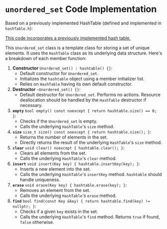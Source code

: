 # `unordered_set` Code Implementation

Based on a previously implemented HashTable (defined and implemented in `hashTable.h`):

[This code incorporates a previously implemented hash table.](Implementation.cpp)

This `Unordered_set` class is a template class for storing a set of unique elements. It uses the `HashTable` class as its underlying data structure.  Here's a breakdown of each member function:

1. **Constructor** `Unordered_set() : hashtable() {}`:
   - Default constructor for `Unordered_set`.
   - Initializes the `hashtable` object using a member initializer list.
   - Relies on `HashTable` having its own default constructor.
2. **Destructor** `~Unordered_set() {}`:
   - Default destructor for `Unordered_set`.  Performs no actions. Resource deallocation should be handled by the `HashTable` destructor if necessary.
3. **`empty`** `bool empty() const noexcept { return hashtable.size() == 0; }`:
   - Checks if the `Unordered_set` is empty.
   - Calls the underlying `HashTable`'s `size` method.
4. **`size`** `size_t size() const noexcept { return hashtable.size(); }`:
   - Returns the number of elements in the set.
   - Directly returns the result of the underlying `HashTable`'s `size` method.
5. **`clear`** `void clear() noexcept { hashtable.clear(); }`:
   - Clears all elements from the set.
   - Calls the underlying `HashTable`'s `clear` method.
6. **`insert`** `void insert(Key key) { hashtable.insertKey(key); }`:
   - Inserts a new element into the set.
   - Calls the underlying `HashTable`'s `insertKey` method.  `hashtable` should handle uniqueness.
7. **`erase`** `void erase(Key key) { hashtable.erase(key); }`:
   - Removes an element from the set.
   - Calls the underlying `HashTable`'s `erase` method.
8. **`find`** `bool find(const Key &key) { return hashtable.find(key) != nullptr; }`:
   - Checks if a given `key` exists in the set.
   - Calls the underlying `HashTable`'s `find` method. Returns `true` if found, `false` otherwise.